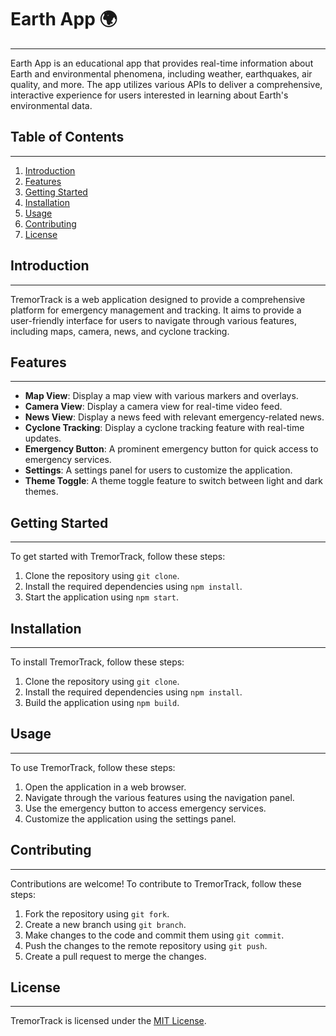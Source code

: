 # Earth App 🌍
-----------------

Earth App is an educational app that provides real-time information about Earth and environmental phenomena, including weather, earthquakes, air quality, and more. The app utilizes various APIs to deliver a comprehensive, interactive experience for users interested in learning about Earth's environmental data.

## Table of Contents
-----------------

1. [Introduction](#introduction)
2. [Features](#features)
3. [Getting Started](#getting-started)
4. [Installation](#installation)
5. [Usage](#usage)
6. [Contributing](#contributing)
7. [License](#license)

## Introduction
------------

TremorTrack is a web application designed to provide a comprehensive platform for emergency management and tracking. It aims to provide a user-friendly interface for users to navigate through various features, including maps, camera, news, and cyclone tracking.

## Features
--------

*   **Map View**: Display a map view with various markers and overlays.
*   **Camera View**: Display a camera view for real-time video feed.
*   **News View**: Display a news feed with relevant emergency-related news.
*   **Cyclone Tracking**: Display a cyclone tracking feature with real-time updates.
*   **Emergency Button**: A prominent emergency button for quick access to emergency services.
*   **Settings**: A settings panel for users to customize the application.
*   **Theme Toggle**: A theme toggle feature to switch between light and dark themes.

## Getting Started
---------------

To get started with TremorTrack, follow these steps:

1.  Clone the repository using `git clone`.
2.  Install the required dependencies using `npm install`.
3.  Start the application using `npm start`.

## Installation
------------

To install TremorTrack, follow these steps:

1.  Clone the repository using `git clone`.
2.  Install the required dependencies using `npm install`.
3.  Build the application using `npm build`.

## Usage
-----

To use TremorTrack, follow these steps:

1.  Open the application in a web browser.
2.  Navigate through the various features using the navigation panel.
3.  Use the emergency button to access emergency services.
4.  Customize the application using the settings panel.

## Contributing
------------

Contributions are welcome! To contribute to TremorTrack, follow these steps:

1.  Fork the repository using `git fork`.
2.  Create a new branch using `git branch`.
3.  Make changes to the code and commit them using `git commit`.
4.  Push the changes to the remote repository using `git push`.
5.  Create a pull request to merge the changes.

## License
-------

TremorTrack is licensed under the [MIT License](LICENSE).